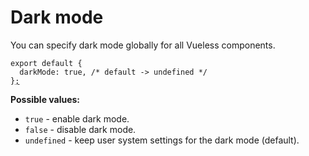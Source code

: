 # Dark mode

You can specify dark mode globally for all Vueless components.&#x20;

<pre class="language-js" data-title="vueless.config.js"><code class="lang-js">export default {
  darkMode: true, /* default -> undefined */
}<a data-footnote-ref href="#user-content-fn-1">;</a>
</code></pre>

**Possible values:**

* `true` - enable dark mode.
* `false` - disable dark mode.
* `undefined` - keep user system settings for the dark mode (default).

[^1]: 
